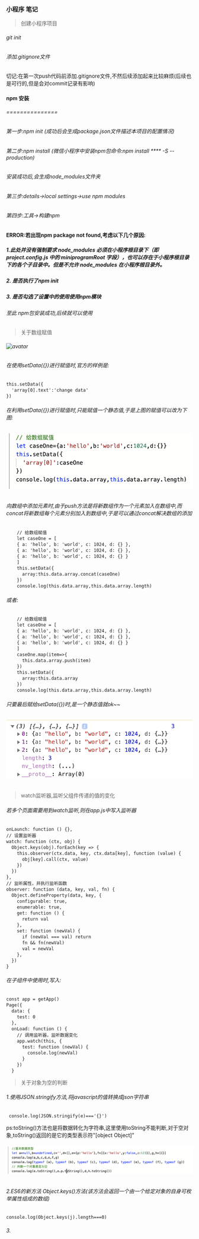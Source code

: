 ### 小程序 笔记
> 创建小程序项目
###### git init 
###### 添加.gitignore文件
切记:在第一次push代码前添加.gitignore文件,不然后续添加起来比较麻烦(后续也是可行的,但是会对commit记录有影响)
#### npm 安装

###### ===============
###### 第一步:npm init (成功后会生成package.json文件描述本项目的配置情况)
###### 第二步:npm install (微信小程序中安装npm包命令:npm install **** -S --production)
###### 安装成功后,会生成node_modules文件夹
###### 第三步:details->local settings->use npm modules
###### 第四步:工具->构建npm
#### ERROR:若出现npm package not found,考虑以下几个原因:
##### 1.此处并没有强制要求 node_modules 必须在小程序根目录下（即 project.config.js 中的 miniprogramRoot 字段），也可以存在于小程序根目录下的各个子目录中。但是不允许 node_modules 在小程序根目录外。
##### 2. 是否执行了npm init
##### 3. 是否勾选了设置中的使用使用npm模块
###### 至此 npm包安装成功,后续就可以使用

> 关于数组赋值
###### ![avatar](./miniprogram/images/1assign_value.png) 
###### 在使用setData({})进行赋值时,官方的样例是:
```
this.setData({
  'array[0].text':'change data'
})
```
###### 在利用setData({})进行赋值时,只能赋值一个静态值,于是上图的赋值可以改为下图:
###### ![avatar](./miniprogram/images/assign_value_1.png) 
###### 向数组中添加元素时,由于push方法是将新数组作为一个元素加入在数组中,而concat将新数组每个元素分别加入到数组中,于是可以通过concat解决数组的添加 
```
    // 给数组赋值
    let caseOne = [
    { a: 'hello', b: 'world', c: 1024, d: {} }, 
    { a: 'hello', b: 'world', c: 1024, d: {} }, 
    { a: 'hello', b: 'world', c: 1024, d: {} }
    ]
    this.setData({
      array:this.data.array.concat(caseOne)
    })
    console.log(this.data.array,this.data.array.length)
```
###### 或者:
```
    // 给数组赋值
    let caseOne = [
    { a: 'hello', b: 'world', c: 1024, d: {} }, 
    { a: 'hello', b: 'world', c: 1024, d: {} }, 
    { a: 'hello', b: 'world', c: 1024, d: {} }
    ]
    caseOne.map(item=>{
      this.data.array.push(item)
    })   
    this.setData({
      array:this.data.array
    })
    console.log(this.data.array,this.data.array.length)
```
###### 只要最后赋给setData({})时,是一个静态值就ok~~
###### ![avatar](./miniprogram/images/assign_value_2.png)


> watch监听器,监听父组件传递的值的变化
###### 若多个页面需要用到watch监听,则在app.js中写入监听器
```
onLaunch: function () {},
// 设置监听器
watch: function (ctx, obj) {
  Object.keys(obj).forEach(key => {
    this.observer(ctx.data, key, ctx.data[key], function (value) {
      obj[key].call(ctx, value)
    })
  })
},
// 监听属性，并执行监听函数
observer: function (data, key, val, fn) {
  Object.defineProperty(data, key, {
    configurable: true,
    enumerable: true,
    get: function () {
      return val
    },
    set: function (newVal) {
      if (newVal === val) return
      fn && fn(newVal)
      val = newVal
    },
  })
}
```
###### 在子组件中使用时,写入:
```
const app = getApp()
Page({
  data: {
    test: 0
  },
  onLoad: function () {
    // 调用监听器，监听数据变化
    app.watch(this, {
      test: function (newVal) {
        console.log(newVal)
      }
    })
  }
```
> 关于对象为空的判断
###### 1.使用JSON.stringify方法,将javascript的值转换成json字符串
```
 console.log(JSON.stringify(e)==='{}')
```
ps:toString()方法也是将数据转化为字符串,这里使用toString不能判断,对于空对象,toString()返回的是它的类型表示符"[object Object]"
###### ![avatar](./miniprogram/images/assign_value_3.png)
###### 2.ES6的新方法 Object.keys()方法(该方法会返回一个由一个给定对象的自身可枚举属性组成的数组)
```
console.log(Object.keys(j).length===0)
```
###### 3.